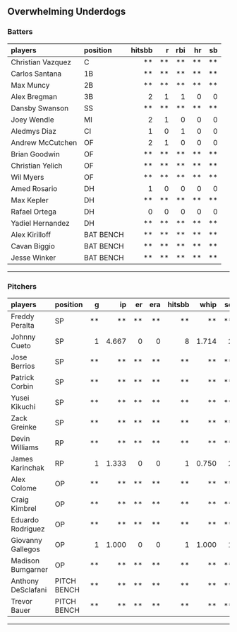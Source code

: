 ## Overwhelming Underdogs

### Batters

 
|players           |position  | hitsbb|  r| rbi| hr| sb| 
|:-----------------|:---------|------:|--:|---:|--:|--:| 
|Christian Vazquez |C         |     **| **|  **| **| **| 
|Carlos Santana    |1B        |     **| **|  **| **| **| 
|Max Muncy         |2B        |     **| **|  **| **| **| 
|Alex Bregman      |3B        |      2|  1|   1|  0|  0| 
|Dansby Swanson    |SS        |     **| **|  **| **| **| 
|Joey Wendle       |MI        |      2|  1|   0|  0|  0| 
|Aledmys Diaz      |CI        |      1|  0|   1|  0|  0| 
|Andrew McCutchen  |OF        |      2|  1|   0|  0|  0| 
|Brian Goodwin     |OF        |     **| **|  **| **| **| 
|Christian Yelich  |OF        |     **| **|  **| **| **| 
|Wil Myers         |OF        |     **| **|  **| **| **| 
|Amed Rosario      |DH        |      1|  0|   0|  0|  0| 
|Max Kepler        |DH        |     **| **|  **| **| **| 
|Rafael Ortega     |DH        |      0|  0|   0|  0|  0| 
|Yadiel Hernandez  |DH        |     **| **|  **| **| **| 
|Alex Kirilloff    |BAT BENCH |     **| **|  **| **| **| 
|Cavan Biggio      |BAT BENCH |     **| **|  **| **| **| 
|Jesse Winker      |BAT BENCH |     **| **|  **| **| **| 


* * *

### Pitchers

 
|players            |position    |  g|    ip| er| era| hitsbb|  whip| so|  w| sv| 
|:------------------|:-----------|--:|-----:|--:|---:|------:|-----:|--:|--:|--:| 
|Freddy Peralta     |SP          | **|    **| **|  **|     **|    **| **| **| **| 
|Johnny Cueto       |SP          |  1| 4.667|  0|   0|      8| 1.714|  2|  0|  0| 
|Jose Berrios       |SP          | **|    **| **|  **|     **|    **| **| **| **| 
|Patrick Corbin     |SP          | **|    **| **|  **|     **|    **| **| **| **| 
|Yusei Kikuchi      |SP          | **|    **| **|  **|     **|    **| **| **| **| 
|Zack Greinke       |SP          | **|    **| **|  **|     **|    **| **| **| **| 
|Devin Williams     |RP          | **|    **| **|  **|     **|    **| **| **| **| 
|James Karinchak    |RP          |  1| 1.333|  0|   0|      1| 0.750|  2|  0|  0| 
|Alex Colome        |OP          | **|    **| **|  **|     **|    **| **| **| **| 
|Craig Kimbrel      |OP          | **|    **| **|  **|     **|    **| **| **| **| 
|Eduardo Rodriguez  |OP          | **|    **| **|  **|     **|    **| **| **| **| 
|Giovanny Gallegos  |OP          |  1| 1.000|  0|   0|      1| 1.000|  1|  0|  0| 
|Madison Bumgarner  |OP          | **|    **| **|  **|     **|    **| **| **| **| 
|Anthony DeSclafani |PITCH BENCH | **|    **| **|  **|     **|    **| **| **| **| 
|Trevor Bauer       |PITCH BENCH | **|    **| **|  **|     **|    **| **| **| **| 


* * *


